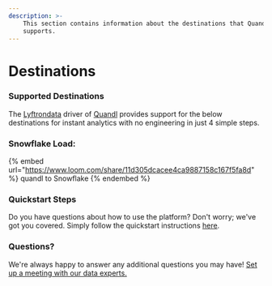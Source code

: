 ```yaml
---
description: >-
    This section contains information about the destinations that Quandl
    supports.
---
```


# Destinations

### Supported Destinations

The [Lyftrondata](https://www.lyftrondata.com/) driver of [Quandl](https://www.lyftrondata.com/integration/quandl/) provides support for the below destinations for instant analytics with no engineering in just 4 simple steps.

### Snowflake Load:

{% embed url="https://www.loom.com/share/11d305dcacee4ca9887158c167f5fa8d" %}
quandl to Snowflake
{% endembed %}

### Quickstart Steps

Do you have questions about how to use the platform? Don't worry; we've got you covered. Simply follow the quickstart instructions [here](../../../quickstart-steps.md).

### Questions? <a href="#questions" id="questions"></a>

We're always happy to answer any additional questions you may have! [Set up a meeting with our data experts.](https://www.lyftrondata.com/book-a-meeting/)

